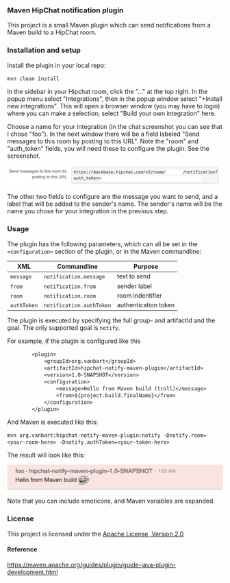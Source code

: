### Maven HipChat notification plugin

This project is a small Maven plugin which can send notifications from a Maven build
to a HipChat room.

### Installation and setup

Install the plugin in your local repo:

    mvn clean install
    
In the sidebar in your Hipchat room, click the "..." at the top right.
In the popup menu select "Integrations", then in the popup window select "+Install new integrations".
This will open a browser window (you may have to login) where you can make a selection;
select "Build your own integration" here.
<p>
Choose a name for your integration (in the chat screenshot you can see that I chose "foo").
In the next window there will be a field labeled "Send messages to this room by posting to this URL".
Note the "room" and "auth_token" fields, you will need these to configure the plugin.
See the screenshot.

![config screen](documentation/config.png)

The other two fields to configure are the message you want to send, and a label 
that will be added to the sender's name. The sender's name will be the name you chose
for your integration in the previous step.

### Usage

The plugin has the following parameters, which can all be set in the `<configuration>` section
of the plugin, or in the Maven commandline:

| XML | Commandline | Purpose
|-----|-------------|----------
`message` | `notification.message` | text to send
`from` | `notification.from` | sender label
`room` | `notification.room` | room indentifier
`authToken` | `notification.authToken` | authentication token

The plugin is executed by specifying the full group- and artifactId and the goal.
The only supported goal is `notify`.

For example, if the plugin is configured like this

            <plugin>
                <groupId>org.vanbart</groupId>
                <artifactId>hipchat-notify-maven-plugin</artifactId>
                <version>1.0-SNAPSHOT</version>
                <configuration>
                    <message>Hello from Maven build (troll)</message>
                    <from>${project.build.finalName}</from>
                </configuration>
            </plugin>

And Maven is executed like this:

    mvn org.vanbart:hipchat-notify-maven-plugin:notify -Dnotify.room=<your-room-here> -Dnotify.authToken=<your-token-here>
    
The result will look like this:

![hipchat result](documentation/screenshot.png)

Note that you can include emoticons, and Maven variables are expanded.

### License

This project is licensed under the [Apache License, Version 2.0](http://www.apache.org/licenses/LICENSE-2.0.html)

#### Reference
https://maven.apache.org/guides/plugin/guide-java-plugin-development.html